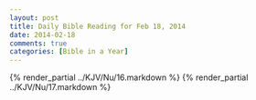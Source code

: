 ```yaml
---
layout: post
title: Daily Bible Reading for Feb 18, 2014
date: 2014-02-18
comments: true
categories: [Bible in a Year]
---
```

{% render_partial ../KJV/Nu/16.markdown %}
{% render_partial ../KJV/Nu/17.markdown %}
